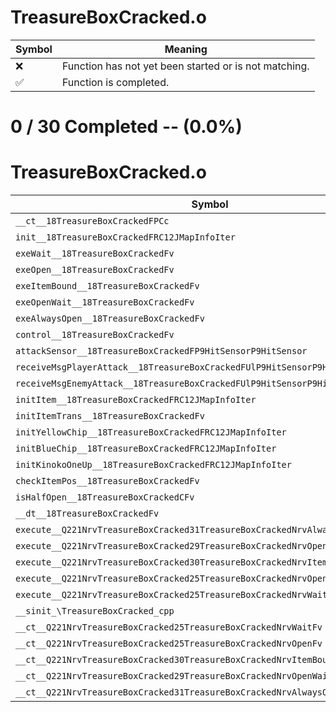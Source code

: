 # TreasureBoxCracked.o
| Symbol | Meaning 
| ------------- | ------------- 
| :x: | Function has not yet been started or is not matching. 
| :white_check_mark: | Function is completed. 


# 0 / 30 Completed -- (0.0%)
# TreasureBoxCracked.o
| Symbol | Decompiled? |
| ------------- | ------------- |
| `__ct__18TreasureBoxCrackedFPCc` | :x: |
| `init__18TreasureBoxCrackedFRC12JMapInfoIter` | :x: |
| `exeWait__18TreasureBoxCrackedFv` | :x: |
| `exeOpen__18TreasureBoxCrackedFv` | :x: |
| `exeItemBound__18TreasureBoxCrackedFv` | :x: |
| `exeOpenWait__18TreasureBoxCrackedFv` | :x: |
| `exeAlwaysOpen__18TreasureBoxCrackedFv` | :x: |
| `control__18TreasureBoxCrackedFv` | :x: |
| `attackSensor__18TreasureBoxCrackedFP9HitSensorP9HitSensor` | :x: |
| `receiveMsgPlayerAttack__18TreasureBoxCrackedFUlP9HitSensorP9HitSensor` | :x: |
| `receiveMsgEnemyAttack__18TreasureBoxCrackedFUlP9HitSensorP9HitSensor` | :x: |
| `initItem__18TreasureBoxCrackedFRC12JMapInfoIter` | :x: |
| `initItemTrans__18TreasureBoxCrackedFv` | :x: |
| `initYellowChip__18TreasureBoxCrackedFRC12JMapInfoIter` | :x: |
| `initBlueChip__18TreasureBoxCrackedFRC12JMapInfoIter` | :x: |
| `initKinokoOneUp__18TreasureBoxCrackedFRC12JMapInfoIter` | :x: |
| `checkItemPos__18TreasureBoxCrackedFv` | :x: |
| `isHalfOpen__18TreasureBoxCrackedCFv` | :x: |
| `__dt__18TreasureBoxCrackedFv` | :x: |
| `execute__Q221NrvTreasureBoxCracked31TreasureBoxCrackedNrvAlwaysOpenCFP5Spine` | :x: |
| `execute__Q221NrvTreasureBoxCracked29TreasureBoxCrackedNrvOpenWaitCFP5Spine` | :x: |
| `execute__Q221NrvTreasureBoxCracked30TreasureBoxCrackedNrvItemBoundCFP5Spine` | :x: |
| `execute__Q221NrvTreasureBoxCracked25TreasureBoxCrackedNrvOpenCFP5Spine` | :x: |
| `execute__Q221NrvTreasureBoxCracked25TreasureBoxCrackedNrvWaitCFP5Spine` | :x: |
| `__sinit_\TreasureBoxCracked_cpp` | :x: |
| `__ct__Q221NrvTreasureBoxCracked25TreasureBoxCrackedNrvWaitFv` | :x: |
| `__ct__Q221NrvTreasureBoxCracked25TreasureBoxCrackedNrvOpenFv` | :x: |
| `__ct__Q221NrvTreasureBoxCracked30TreasureBoxCrackedNrvItemBoundFv` | :x: |
| `__ct__Q221NrvTreasureBoxCracked29TreasureBoxCrackedNrvOpenWaitFv` | :x: |
| `__ct__Q221NrvTreasureBoxCracked31TreasureBoxCrackedNrvAlwaysOpenFv` | :x: |
